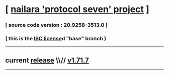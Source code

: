 
# [ [nailara 'protocol seven' project](http://nailara.network/) ]

### [ source code version : 20.9258-3513.0 ]

### ( this is the [ISC license](license)d "base" branch )
---
## current [release](https://github.com/taekiten/nailara/releases) \\\\// [v1.71.7](https://github.com/taekiten/nailara/releases/tag/v1.71.7)
---
